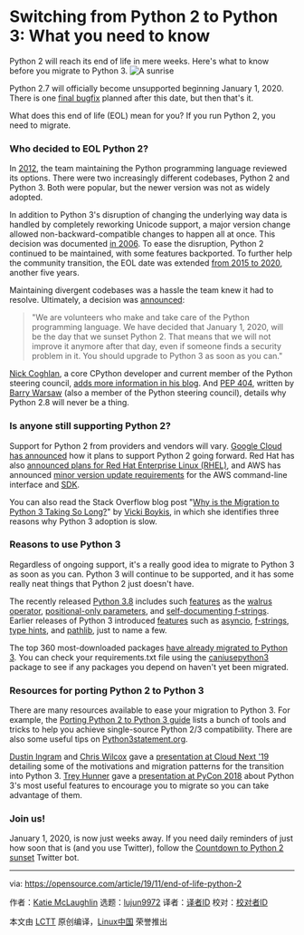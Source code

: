 [#]: collector: (lujun9972)
[#]: translator: (wxy)
[#]: reviewer: ( )
[#]: publisher: ( )
[#]: url: ( )
[#]: subject: (Switching from Python 2 to Python 3: What you need to know)
[#]: via: (https://opensource.com/article/19/11/end-of-life-python-2)
[#]: author: (Katie McLaughlin https://opensource.com/users/glasnt)

Switching from Python 2 to Python 3: What you need to know
======
Python 2 will reach its end of life in mere weeks. Here's what to know
before you migrate to Python 3.
![A sunrise][1]

Python 2.7 will officially become unsupported beginning January 1, 2020. There is one [final bugfix][2] planned after this date, but then that's it.

What does this end of life (EOL) mean for you? If you run Python 2, you need to migrate.

### Who decided to EOL Python 2?

In [2012][3], the team maintaining the Python programming language reviewed its options. There were two increasingly different codebases, Python 2 and Python 3. Both were popular, but the newer version was not as widely adopted.

In addition to Python 3's disruption of changing the underlying way data is handled by completely reworking Unicode support, a major version change allowed non-backward-compatible changes to happen all at once. This decision was documented [in 2006][4]. To ease the disruption, Python 2 continued to be maintained, with some features backported. To further help the community transition, the EOL date was extended [from 2015 to 2020][5], another five years.

Maintaining divergent codebases was a hassle the team knew it had to resolve. Ultimately, a decision was [announced][6]:

> "We are volunteers who make and take care of the Python programming language. We have decided that January 1, 2020, will be the day that we sunset Python 2. That means that we will not improve it anymore after that day, even if someone finds a security problem in it. You should upgrade to Python 3 as soon as you can."

[Nick Coghlan][7], a core CPython developer and current member of the Python steering council, [adds more information in his blog][8]. And [PEP 404][9], written by [Barry Warsaw][10] (also a member of the Python steering council), details why Python 2.8 will never be a thing.

### Is anyone still supporting Python 2?

Support for Python 2 from providers and vendors will vary. [Google Cloud has announced][11] how it plans to support Python 2 going forward. Red Hat has also [announced plans for Red Hat Enterprise Linux (RHEL)][12], and AWS has announced [minor version update requirements][13] for the AWS command-line interface and [SDK][14].

You can also read the Stack Overflow blog post "[Why is the Migration to Python 3 Taking So Long?][15]" by [Vicki Boykis][16], in which she identifies three reasons why Python 3 adoption is slow. 

### Reasons to use Python 3

Regardless of ongoing support, it's a really good idea to migrate to Python 3 as soon as you can. Python 3 will continue to be supported, and it has some really neat things that Python 2 just doesn't have.

The recently released [Python 3.8][17] includes such [features][18] as the [walrus operator][19], [positional-only parameters][20], and [self-documenting f-strings][21]. Earlier releases of Python 3 introduced [features][22] such as [asyncio][23], [f-strings][24], [type hints][25], and [pathlib][26], just to name a few.

The top 360 most-downloaded packages [have already migrated to Python 3][27]. You can check your requirements.txt file using the [caniusepython3][28] package to see if any packages you depend on haven't yet been migrated.

### Resources for porting Python 2 to Python 3

There are many resources available to ease your migration to Python 3. For example, the [Porting Python 2 to Python 3 guide][29] lists a bunch of tools and tricks to help you achieve single-source Python 2/3 compatibility. There are also some useful tips on [Python3statement.org][30].

[Dustin Ingram][31] and [Chris Wilcox][32] gave a [presentation at Cloud Next '19][33] detailing some of the motivations and migration patterns for the transition into Python 3. [Trey Hunner][34] gave a [presentation at PyCon 2018][35] about Python 3's most useful features to encourage you to migrate so you can take advantage of them.

### Join us!

January 1, 2020, is now just weeks away. If you need daily reminders of just how soon that is (and you use Twitter), follow the [Countdown to Python 2 sunset][36] Twitter bot.

--------------------------------------------------------------------------------

via: https://opensource.com/article/19/11/end-of-life-python-2

作者：[Katie McLaughlin][a]
选题：[lujun9972][b]
译者：[译者ID](https://github.com/译者ID)
校对：[校对者ID](https://github.com/校对者ID)

本文由 [LCTT](https://github.com/LCTT/TranslateProject) 原创编译，[Linux中国](https://linux.cn/) 荣誉推出

[a]: https://opensource.com/users/glasnt
[b]: https://github.com/lujun9972
[1]: https://opensource.com/sites/default/files/styles/image-full-size/public/lead-images/govt_a%20new%20dawn.png?itok=b4zU-VAY (A sunrise)
[2]: https://www.python.org/dev/peps/pep-0373/#maintenance-releases
[3]: https://github.com/python/peps/commit/a733bc927acbca16bfa3de486fb2c7d3f767a748
[4]: https://www.python.org/dev/peps/pep-3000/#compatibility-and-transition
[5]: https://github.com/python/peps/commit/f82462002b86feff36215b4230be28967039b0cc
[6]: https://www.python.org/doc/sunset-python-2/
[7]: https://twitter.com/ncoghlan_dev
[8]: http://python-notes.curiousefficiency.org/en/latest/python3/questions_and_answers.html
[9]: https://www.python.org/dev/peps/pep-0404/
[10]: https://twitter.com/pumpichank
[11]: https://cloud.google.com/python/docs/python2-sunset/?utm_source=osdc&utm_medium=blog&utm_campaign=pysunset
[12]: https://access.redhat.com/solutions/4455511
[13]: https://aws.amazon.com/blogs/developer/deprecation-of-python-2-6-and-python-3-3-in-botocore-boto3-and-the-aws-cli/
[14]: https://aws.amazon.com/sdk-for-python/
[15]: https://stackoverflow.blog/2019/11/14/why-is-the-migration-to-python-3-taking-so-long/
[16]: https://twitter.com/vboykis
[17]: https://www.python.org/downloads/
[18]: https://docs.python.org/3.8/whatsnew/3.8.html
[19]: https://docs.python.org/3.8/whatsnew/3.8.html#assignment-expressions
[20]: https://docs.python.org/3.8/whatsnew/3.8.html#positional-only-parameters
[21]: https://docs.python.org/3.8/whatsnew/3.8.html#f-strings-support-for-self-documenting-expressions-and-debugging
[22]: https://docs.python.org/3.8/whatsnew/index.html
[23]: https://docs.python.org/3.8/library/asyncio.html#module-asyncio
[24]: https://docs.python.org/3.7/whatsnew/3.6.html#pep-498-formatted-string-literals
[25]: https://docs.python.org/3.7/whatsnew/3.5.html#pep-484-type-hints
[26]: https://docs.python.org/3.8/library/pathlib.html#module-pathlib
[27]: http://py3readiness.org/
[28]: https://pypi.org/project/caniusepython3/
[29]: https://docs.python.org/3/howto/pyporting.html
[30]: https://python3statement.org/practicalities/
[31]: https://twitter.com/di_codes
[32]: https://twitter.com/chriswilcox47
[33]: https://www.youtube.com/watch?v=Bye7Rms0Vgw&utm_source=osdc&utm_medium=blog&utm_campaign=pysunset
[34]: https://twitter.com/treyhunner
[35]: https://www.youtube.com/watch?v=klaGx9Q_SOA
[36]: https://twitter.com/python2sunset
